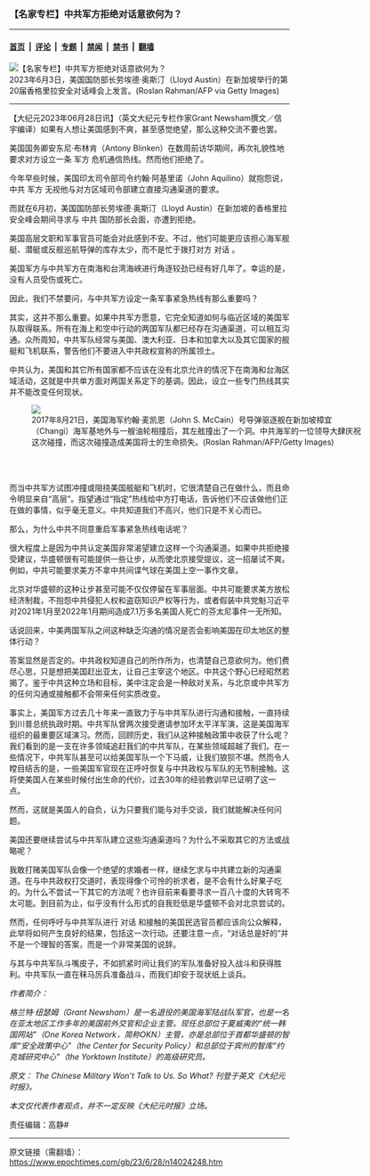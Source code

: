 ### 【名家专栏】中共军方拒绝对话意欲何为？

---

#### [首页](../../../..?n14024248) &nbsp;|&nbsp; [评论](../../../../../epoch-comment?n14024248) &nbsp;|&nbsp; [专题](../../../../../epoch-special?n14024248) &nbsp;|&nbsp; [禁闻](../../../../../epoch-news?n14024248) &nbsp;|&nbsp; [禁书](../../../../../books?n14024248) &nbsp;|&nbsp; [翻墙](https://github.com/gfw-breaker/nogfw/blob/master/README.md?n14024248)


<div><img alt="【名家专栏】中共军方拒绝对话意欲何为？" class="attachment-djy_600_400 size-djy_600_400 wp-post-image" src="https://i.epochtimes.com/assets/uploads/2023/06/id14024250-GettyImages-1258389312-1200x800-2-600x400.jpg"/>
<div class="caption">
 2023年6月3日，美国国防部长劳埃德‧奥斯汀（Lloyd Austin）在新加坡举行的第20届香格里拉安全对话峰会上发言。(Roslan Rahman/AFP via Getty Images)
</div></div><hr/><div class="post_content" id="artbody" itemprop="articleBody">
 <!-- article content begin -->
 <p>
  【大纪元2023年06月28日讯】（英文大纪元专栏作家Grant Newsham撰文／信宇编译）如果有人想让美国感到不爽，甚至感觉绝望，那么这种交流不要也罢。
 </p>
 <p>
  美国国务卿安东尼‧布林肯（Antony Blinken）在数周前访华期间，再次礼貌性地要求对方设立一条
  <ok href="https://www.epochtimes.com/gb/tag/%E5%86%9B%E6%96%B9.html">
   军方
  </ok>
  危机通信热线。然而他们拒绝了。
 </p>
 <p>
  今年早些时候，美国印太司令部司令约翰‧阿基里诺（John Aquilino）就抱怨说，
  <ok href="https://www.epochtimes.com/gb/tag/%E4%B8%AD%E5%85%B1.html">
   中共
  </ok>
  <ok href="https://www.epochtimes.com/gb/tag/%E5%86%9B%E6%96%B9.html">
   军方
  </ok>
  无视他与对方区域司令部建立直接沟通渠道的要求。
 </p>
 <p>
  而就在6月初，美国国防部长劳埃德‧奥斯汀（Lloyd Austin）在新加坡的香格里拉安全峰会期间寻求与
  <ok href="https://www.epochtimes.com/gb/tag/%E4%B8%AD%E5%85%B1.html">
   中共
  </ok>
  国防部长会面，亦遭到拒绝。
 </p>
 <p>
  美国高层文职和军事官员可能会对此感到不安。不过，他们可能更应该担心海军舰艇、潜艇或反舰巡航导弹的库存太少，而不是忙于拨打对方
  <ok href="https://www.epochtimes.com/gb/tag/%E5%AF%B9%E8%AF%9D.html">
   对话
  </ok>
  。
 </p>
 <p>
  美国军方与中共军方在南海和台湾海峡进行角逐较劲已经有好几年了。幸运的是，没有人员受伤或死亡。
 </p>
 <p>
  因此，我们不禁要问，与中共军方设定一条军事紧急热线有那么重要吗？
 </p>
 <p>
  其实，这并不那么重要。如果中共军方愿意，它完全知道如何与临近区域的美国军队取得联系。所有在海上和空中行动的两国军队都已经存在沟通渠道，可以相互沟通。众所周知，中共军队经常与美国、澳大利亚、日本和加拿大以及其它国家的舰艇和飞机联系，警告他们不要进入中共政权宣称的所属领土。
 </p>
 <p>
  中共认为，美国和其它所有国家都不应该在没有北京允许的情况下在南海和台海区域活动，这就是中共单方面对两国关系定下的基调。因此，设立一些专门热线其实并不能改变任何现状。
 </p>
 <figure class="wp-caption aligncenter" style="width: 599px">
  <ok href=" https://img.theepochtimes.com/assets/uploads/2017/08/23/USS_McCain-836078054-1200x800.jpg" rel="noreferrer noopener" target="_blank">
   <img class="" src="https://img.theepochtimes.com/assets/uploads/2017/08/23/USS_McCain-836078054-1200x800.jpg"/>
  </ok>
  <br/><figcaption class="wp-caption-text">
   2017年8月21日，美国海军约翰‧麦凯恩（John S. McCain）号导弹驱逐舰在新加坡樟宜（Changi）海军基地外与一艘油轮相撞后，其左舷撞出了一个洞。中共海军的一位领导大肆庆祝这次碰撞，而这次碰撞造成美国将士的生命损失。(Roslan Rahman/AFP/Getty Images)
  </figcaption><br/>
 </figure><br/>
 <p>
  而当中共军方试图冲撞或阻挠美国舰艇和飞机时，它很清楚自己在做什么，而且命令明显来自“高层”。指望通过“指定”热线给中方打电话，告诉他们不应该做他们正在做的事情，似乎毫无意义。中共知道我们不高兴，他们只是不关心而已。
 </p>
 <p>
  那么，为什么中共不同意重启军事紧急热线电话呢？
 </p>
 <p>
  很大程度上是因为中共认定美国非常渴望建立这样一个沟通渠道。如果中共拒绝接受建议，华盛顿很有可能提供一些让步，从而使北京接受提议，这一招屡试不爽。例如，中共可能要求美方不拿中共间谍气球在美国上空一事作文章。
 </p>
 <p>
  北京对华盛顿的这种让步甚至可能不仅仅停留在军事层面。中共可能要求美方放松经济制裁，不抱怨中共侵犯人权和盗窃知识产权等行为，或者假装中共党魁习近平对2021年1月至2022年1月期间造成7.1万多名美国人死亡的芬太尼事件一无所知。
 </p>
 <p>
  话说回来，中美两国军队之间这种缺乏沟通的情况是否会影响美国在印太地区的整体行动？
 </p>
 <p>
  答案显然是否定的。中共政权知道自己的所作所为，也清楚自己意欲何为。他们费尽心思，只是想把美国赶出亚太，让自己主宰这个地区。中共这个野心已经昭然若揭了。鉴于中共这种立场和目标，美中注定会是一种敌对关系，与北京或中共军方的任何沟通或接触都不会带来任何实质改变。
 </p>
 <p>
  事实上，美国军方过去几十年来一直致力于与中共军队进行沟通和接触，一直持续到川普总统执政时期。中共军队曾两次接受邀请参加环太平洋军演，这是美国海军组织的最重要区域演习。然而，回顾历史，我们从这种接触政策中收获了什么呢？我们看到的是一支在许多领域追赶我们的中共军队，在某些领域超越了我们。在一些情况下，中共军队甚至可以给美国军队一个下马威，让我们狼狈不堪。然而令人瞠目结舌的是，一些美国军官现在正呼吁恢复与中共政权与军队的无节制接触。这将使美国人在某些时候付出生命的代价，过去30年的经验教训早已证明了这一点。
 </p>
 <p>
  然而，这就是美国人的自负，认为只要我们能与对手交谈，我们就能解决任何问题。
 </p>
 <p>
  美国还要继续尝试与中共军队建立这些沟通渠道吗？为什么不采取其它的方法或战略呢？
 </p>
 <p>
  我敢打赌美国军队会像一个绝望的求婚者一样，继续乞求与中共建立新的沟通渠道。在与中共政权打交道时，表现得像个可怜的祈求者，是不会有什么好果子吃的。为什么不尝试一下其它的方法呢？也许目前来看要寻求一百八十度的大转弯不太可能。到目前为止，似乎没有什么形式的自我贬低是华盛顿不会对北京尝试的。
 </p>
 <p>
  然而，任何呼吁与中共军队进行
  <ok href="https://www.epochtimes.com/gb/tag/%E5%AF%B9%E8%AF%9D.html">
   对话
  </ok>
  和接触的美国民选官员都应该向公众解释，此举将如何产生良好的结果，包括这一次行动。还要注意一点，“对话总是好的”并不是一个理智的答案，而是一个非常美国的说辞。
 </p>
 <p>
  与其与中共军队斗嘴皮子，不如抓紧时间让我们的军队准备好投入战斗和获得胜利。中共军队一直在秣马厉兵准备战斗，而我们却安于现状纸上谈兵。
 </p>
 <p>
  <em>
   作者简介：
  </em>
 </p>
 <p>
  <em>
   格兰特‧纽瑟姆（Grant Newsham）是一名退役的美国海军陆战队军官，也是一名在亚太地区工作多年的美国前外交官和企业主管。现任总部位于夏威夷的“统一韩国网站”（One Korea Network，简称OKN）主管，亦是总部位于首都华盛顿的智库“安全政策中心”（the Center for Security Policy）和总部位于宾州的智库“约克城研究中心”（the Yorktown Institute）的高级研究员。
  </em>
 </p>
 <p>
  <em>
   原文：
   <ok href="https://www.theepochtimes.com/the-chinese-military-wont-talk-to-us-so-what_5346387.html">
    The Chinese Military Won’t Talk to Us. So What?
   </ok>
   刊登于英文《大纪元时报》。
  </em>
 </p>
 <p>
  <em>
   本文仅代表作者观点，并不一定反映《大纪元时报》立场。
  </em>
 </p>
 <p>
  责任编辑：高静#
 </p>
 <!-- article content end -->
 <div id="below_article_ad">
 </div>
</div>


---

原文链接（需翻墙）：https://www.epochtimes.com/gb/23/6/28/n14024248.htm